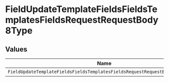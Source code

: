 # FieldUpdateTemplateFieldsFieldsTemplatesFieldsRequestRequestBody8Type


## Values

| Name                                                                          | Value                                                                         |
| ----------------------------------------------------------------------------- | ----------------------------------------------------------------------------- |
| `FieldUpdateTemplateFieldsFieldsTemplatesFieldsRequestRequestBody8TypeNumber` | NUMBER                                                                        |